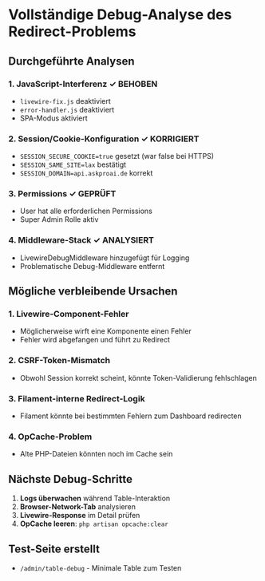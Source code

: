 # Vollständige Debug-Analyse des Redirect-Problems

## Durchgeführte Analysen

### 1. JavaScript-Interferenz ✓ BEHOBEN
- `livewire-fix.js` deaktiviert
- `error-handler.js` deaktiviert
- SPA-Modus aktiviert

### 2. Session/Cookie-Konfiguration ✓ KORRIGIERT
- `SESSION_SECURE_COOKIE=true` gesetzt (war false bei HTTPS)
- `SESSION_SAME_SITE=lax` bestätigt
- `SESSION_DOMAIN=api.askproai.de` korrekt

### 3. Permissions ✓ GEPRÜFT
- User hat alle erforderlichen Permissions
- Super Admin Rolle aktiv

### 4. Middleware-Stack ✓ ANALYSIERT
- LivewireDebugMiddleware hinzugefügt für Logging
- Problematische Debug-Middleware entfernt

## Mögliche verbleibende Ursachen

### 1. **Livewire-Component-Fehler**
- Möglicherweise wirft eine Komponente einen Fehler
- Fehler wird abgefangen und führt zu Redirect

### 2. **CSRF-Token-Mismatch**
- Obwohl Session korrekt scheint, könnte Token-Validierung fehlschlagen

### 3. **Filament-interne Redirect-Logik**
- Filament könnte bei bestimmten Fehlern zum Dashboard redirecten

### 4. **OpCache-Problem**
- Alte PHP-Dateien könnten noch im Cache sein

## Nächste Debug-Schritte

1. **Logs überwachen** während Table-Interaktion
2. **Browser-Network-Tab** analysieren
3. **Livewire-Response** im Detail prüfen
4. **OpCache leeren**: `php artisan opcache:clear`

## Test-Seite erstellt
- `/admin/table-debug` - Minimale Table zum Testen